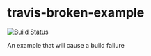 # travis-broken-example

[![Build Status](https://travis-ci.org/jdpearce/travis-broken-example.svg?branch=master)](https://travis-ci.org/jdpearce/travis-broken-example)

An example that will cause a build failure

